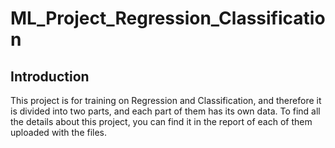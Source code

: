 # ML_Project_Regression_Classification

## Introduction

This project is for training on Regression and Classification, and therefore it is divided into two parts, and each part of them has its own data. To find all the details about this project, you can find it in the report of each of them uploaded with the files.
